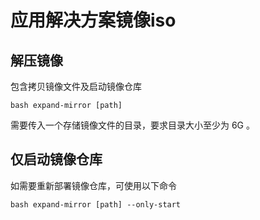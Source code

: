 # 应用解决方案镜像iso

## 解压镜像
包含拷贝镜像文件及启动镜像仓库

```shell
bash expand-mirror [path]
```

需要传入一个存储镜像文件的目录，要求目录大小至少为 6G 。


## 仅启动镜像仓库
如需要重新部署镜像仓库，可使用以下命令
```shell
bash expand-mirror [path] --only-start
```
